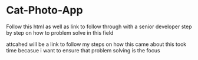 # Cat-Photo-App
Follow this html as well as link to follow through with a senior developer step by step on how to problem solve in this field 


attcahed will be a link to follow my steps on how this came about this took time becasue i want to ensure that problem solving is the focus
